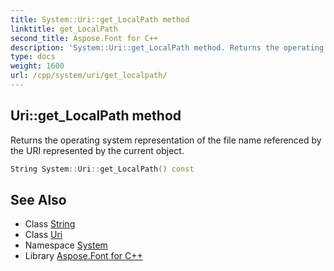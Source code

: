 ```yaml
---
title: System::Uri::get_LocalPath method
linktitle: get_LocalPath
second_title: Aspose.Font for C++
description: 'System::Uri::get_LocalPath method. Returns the operating system representation of the file name referenced by the URI represented by the current object in C++.'
type: docs
weight: 1600
url: /cpp/system/uri/get_localpath/
---
```

## Uri::get_LocalPath method


Returns the operating system representation of the file name referenced by the URI represented by the current object.

```cpp
String System::Uri::get_LocalPath() const
```

## See Also

* Class [String](../../string/)
* Class [Uri](../)
* Namespace [System](../../)
* Library [Aspose.Font for C++](../../../)
